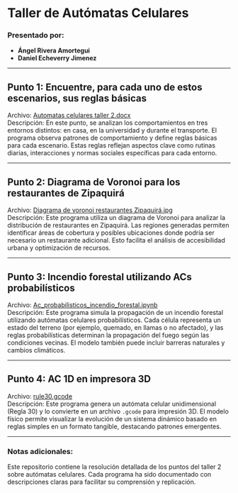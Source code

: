 # Taller de Autómatas Celulares

### Presentado por:
- **Ángel Rivera Amortegui**
- **Daniel Echeverry Jimenez**

---

## **Punto 1: Encuentre, para cada uno de estos escenarios, sus reglas básicas**
Archivo: [Automatas celulares taller 2.docx](./Automatas%20celulares%20taller%202.docx)  
Descripción: En este punto, se analizan los comportamientos en tres entornos distintos: en casa, en la universidad y durante el transporte. El programa observa patrones de comportamiento y define reglas básicas para cada escenario. Estas reglas reflejan aspectos clave como rutinas diarias, interacciones y normas sociales específicas para cada entorno.

---

## **Punto 2: Diagrama de Voronoi para los restaurantes de Zipaquirá**
Archivo: [Diagrama de voronoi restaurantes Zipaquirá.jpg](./Diagrama%20de%20voronoi%20restaurantes%20Zipaquir%C3%A1.jpg)  
Descripción: Este programa utiliza un diagrama de Voronoi para analizar la distribución de restaurantes en Zipaquirá. Las regiones generadas permiten identificar áreas de cobertura y posibles ubicaciones donde podría ser necesario un restaurante adicional. Esto facilita el análisis de accesibilidad urbana y optimización de recursos.

---

## **Punto 3: Incendio forestal utilizando ACs probabilísticos**
Archivo: [Ac_probabilisticos_incendio_forestal.ipynb](./Ac_probabilisticos_incendio_forestal.ipynb)  
Descripción: Este programa simula la propagación de un incendio forestal utilizando autómatas celulares probabilísticos. Cada célula representa un estado del terreno (por ejemplo, quemado, en llamas o no afectado), y las reglas probabilísticas determinan la propagación del fuego según las condiciones vecinas. El modelo también puede incluir barreras naturales y cambios climáticos.

---

## **Punto 4: AC 1D en impresora 3D**
Archivo: [rule30.gcode](./rule30.gcode)  
Descripción: Este programa genera un autómata celular unidimensional (Regla 30) y lo convierte en un archivo `.gcode` para impresión 3D. El modelo físico permite visualizar la evolución de un sistema dinámico basado en reglas simples en un formato tangible, destacando patrones emergentes.

---

### Notas adicionales:
Este repositorio contiene la resolución detallada de los puntos del taller 2 sobre autómatas celulares. Cada programa ha sido documentado con descripciones claras para facilitar su comprensión y replicación.



